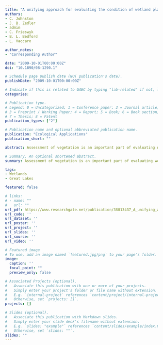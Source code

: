 ```yaml
---
title: "A unifying approach for evaluating the condition of wetland plant communities and identifying related stressors"
authors:
- C. Johnston
- J. B. Zedler
- admin
- C. Frieswyk
- B. L. Bedford
- L. Vaccaro

author_notes:
- "Corresponding Author"

date: "2009-10-01T00:00:00Z"
doi: "10.1890/08-1290.1"

# Schedule page publish date (NOT publication's date).
publishDate: "2009-10-01T00:00:00Z"

# Indicate if this is related to GAEC by typing "lab-related" if not, leave blank
categories:

# Publication type.
# Legend: 0 = Uncategorized; 1 = Conference paper; 2 = Journal article;
# 3 = Preprint / Working Paper; 4 = Report; 5 = Book; 6 = Book section;
# 7 = Thesis; 8 = Patent
publication_types: ["2"]

# Publication name and optional abbreviated publication name.
publication: "Ecological Applications"
publication_short: ""

abstract: Assessment of vegetation is an important part of evaluating wetland condition, but it is complicated by the variety of plant communities that are naturally present in freshwater wetlands. We present an approach to evaluate wetland condition consisting of (1) a stratified random sample representing the entire range of anthropogenic stress, (2) field data representing a range of water depths within the wetlands sampled, (3) nonmetric multidimensional scaling (MDS) to determine a biological condition gradient across the wetlands sampled, (4) hierarchical clustering to interpret the condition results relative to recognizable plant communities, (5) classification and regression tree (CART) analysis to relate biological condition to natural and anthropogenic environmental drivers, and (6) mapping the results to display their geographic distribution. We applied this approach to plant species data collected at 90 wetlands of the U.S. Great Lakes coast that support a variety of plant communities, reflecting the diverse physical environment and anthropogenic stressors present within the region. Hierarchical cluster analysis yielded eight plant communities at a minimum similarity of 25%. Wetlands that clustered botanically were often geographically clustered as well, even though location was not an input variable in the analysis. The eight vegetation clusters corresponded well with the MDS configuration of the data, in which the first axis was strongly related (R2 = 0.787, P < 0.001) with floristic quality index (FQI) and the second axis was related to the Great Lake of occurrence. CART models using FQI and the first MDS axis as the response variables explained 75% and 82% of the variance in the data, resulting in 6–7 terminal groups spanning the condition gradient. Initial CART splits divided the region based on growing degree-days and cumulative anthropogenic stress; only after making these broad divisions were wetlands distinguished by more local characteristics. Agricultural and urban development variables were important correlates of wetland biological condition, generating optimal or surrogate splits at every split node of the MDS CART model. Our findings provide a means of using vegetation to evaluate a range of wetland condition across a broad and diverse geographic region.

# Summary. An optional shortened abstract.
summary: Assessment of vegetation is an important part of evaluating wetland condition, but it is complicated by the variety of plant communities that are naturally present in freshwater wetlands. Our findings provide a means of using vegetation to evaluate a range of wetland condition across a broad and diverse geographic region.

tags:
- Wetlands
- Great Lakes

featured: false

# links:
# - name: ""
#   url: ""
url_pdf: https://www.researchgate.net/publication/38013437_A_unifying_approach_for_evaluating_the_condition_of_wetland_plant_communities_and_identifying_related_stressors
url_code: ''
url_dataset: ''
url_poster: ''
url_project: ''
url_slides: ''
url_source: ''
url_video: ''

# Featured image
# To use, add an image named `featured.jpg/png` to your page's folder. 
image:
  caption: ''
  focal_point: ""
  preview_only: false

# Associated Projects (optional).
#   Associate this publication with one or more of your projects.
#   Simply enter your project's folder or file name without extension.
#   E.g. `internal-project` references `content/project/internal-project/index.md`.
#   Otherwise, set `projects: []`.
projects: []

# Slides (optional).
#   Associate this publication with Markdown slides.
#   Simply enter your slide deck's filename without extension.
#   E.g. `slides: "example"` references `content/slides/example/index.md`.
#   Otherwise, set `slides: ""`.
slides: ""
---
```



